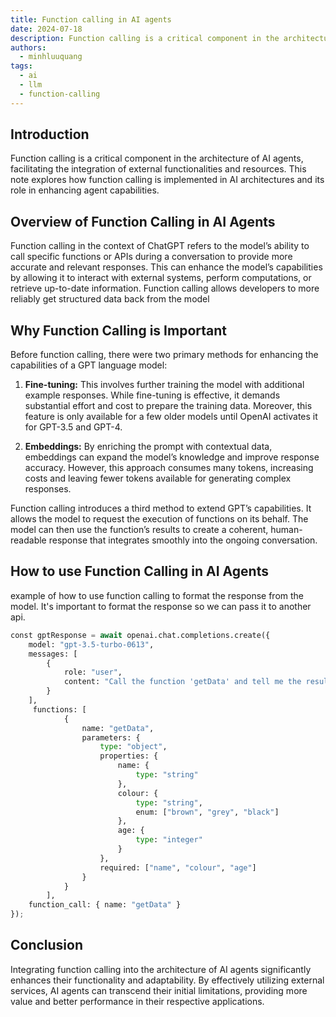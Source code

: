 ```yaml
---
title: Function calling in AI agents
date: 2024-07-18
description: Function calling is a critical component in the architecture of AI agents, facilitating the integration of external functionalities and resources. This note explores how function calling is implemented in AI architectures and its role in enhancing agent capabilities
authors:
  - minhluuquang
tags:
  - ai
  - llm
  - function-calling
---
```


## Introduction

Function calling is a critical component in the architecture of AI agents, facilitating the integration of external functionalities and resources. This note explores how function calling is implemented in AI architectures and its role in enhancing agent capabilities.

## Overview of Function Calling in AI Agents

Function calling in the context of ChatGPT refers to the model’s ability to call specific functions or APIs during a conversation to provide more accurate and relevant responses. This can enhance the model’s capabilities by allowing it to interact with external systems, perform computations, or retrieve up-to-date information. Function calling allows developers to more reliably get structured data back from the model

## Why Function Calling is Important

Before function calling, there were two primary methods for enhancing the capabilities of a GPT language model:

1. **Fine-tuning:** This involves further training the model with additional example responses. While fine-tuning is effective, it demands substantial effort and cost to prepare the training data. Moreover, this feature is only available for a few older models until OpenAI activates it for GPT-3.5 and GPT-4.

2. **Embeddings:** By enriching the prompt with contextual data, embeddings can expand the model’s knowledge and improve response accuracy. However, this approach consumes many tokens, increasing costs and leaving fewer tokens available for generating complex responses.

Function calling introduces a third method to extend GPT’s capabilities. It allows the model to request the execution of functions on its behalf. The model can then use the function’s results to create a coherent, human-readable response that integrates smoothly into the ongoing conversation.

## How to use Function Calling in AI Agents

example of how to use function calling to format the response from the model. It's important to format the response so we can pass it to another api.

```python
const gptResponse = await openai.chat.completions.create({
    model: "gpt-3.5-turbo-0613",
    messages: [
        {
            role: "user",
            content: "Call the function 'getData' and tell me the result."
        }
    ],
     functions: [
            {
                name: "getData",
                parameters: {
                    type: "object",
                    properties: {
                        name: {
                            type: "string"
                        },
                        colour: {
                            type: "string",
                            enum: ["brown", "grey", "black"]
                        },
                        age: {
                            type: "integer"
                        }
                    },
                    required: ["name", "colour", "age"]
                }
            }
        ],
    function_call: { name: "getData" }
});
```

## Conclusion

Integrating function calling into the architecture of AI agents significantly enhances their functionality and adaptability. By effectively utilizing external services, AI agents can transcend their initial limitations, providing more value and better performance in their respective applications.
